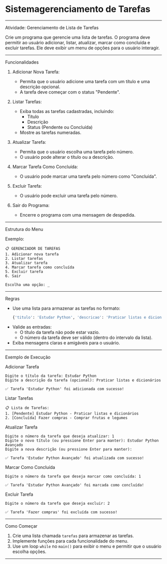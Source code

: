 ﻿# Sistemagerenciamento de Tarefas
---

 Atividade: Gerenciamento de Lista de Tarefas

Crie um programa que gerencie uma lista de tarefas. O programa deve permitir ao usuário adicionar, listar, atualizar, marcar como concluída e excluir tarefas. Ele deve exibir um menu de opções para o usuário interagir.

---

 Funcionalidades

1. Adicionar Nova Tarefa:
   - Permita que o usuário adicione uma tarefa com um título e uma descrição opcional.
   - A tarefa deve começar com o status "Pendente".

2. Listar Tarefas:
   - Exiba todas as tarefas cadastradas, incluindo:
     - Título
     - Descrição
     - Status (Pendente ou Concluída)
   - Mostre as tarefas numeradas.

3. Atualizar Tarefa:
   - Permita que o usuário escolha uma tarefa pelo número.
   - O usuário pode alterar o título ou a descrição.

4. Marcar Tarefa Como Concluída:
   - O usuário pode marcar uma tarefa pelo número como "Concluída".

5. Excluir Tarefa:
   - O usuário pode excluir uma tarefa pelo número.

6. Sair do Programa:
   - Encerre o programa com uma mensagem de despedida.

---

 Estrutura do Menu

Exemplo:
```
📋 GERENCIADOR DE TAREFAS
1. Adicionar nova tarefa
2. Listar tarefas
3. Atualizar tarefa
4. Marcar tarefa como concluída
5. Excluir tarefa
6. Sair

Escolha uma opção: _
```

---

 Regras
- Use uma lista para armazenar as tarefas no formato:
  ```python
  {'titulo': 'Estudar Python', 'descricao': 'Praticar listas e dicionários', 'status': 'Pendente'}
  ```
- Valide as entradas:
  - O título da tarefa não pode estar vazio.
  - O número da tarefa deve ser válido (dentro do intervalo da lista).
- Exiba mensagens claras e amigáveis para o usuário.

---

 Exemplo de Execução

 Adicionar Tarefa
```
Digite o título da tarefa: Estudar Python
Digite a descrição da tarefa (opcional): Praticar listas e dicionários

✅ Tarefa 'Estudar Python' foi adicionada com sucesso!
```

 Listar Tarefas
```
📋 Lista de Tarefas:
1. [Pendente] Estudar Python - Praticar listas e dicionários
2. [Concluída] Fazer compras - Comprar frutas e legumes
```

 Atualizar Tarefa
```
Digite o número da tarefa que deseja atualizar: 1
Digite o novo título (ou pressione Enter para manter): Estudar Python Avançado
Digite a nova descrição (ou pressione Enter para manter): 

✅ Tarefa 'Estudar Python Avançado' foi atualizada com sucesso!
```

 Marcar Como Concluída
```
Digite o número da tarefa que deseja marcar como concluída: 1

✅ Tarefa 'Estudar Python Avançado' foi marcada como concluída!
```

 Excluir Tarefa
```
Digite o número da tarefa que deseja excluir: 2

✅ Tarefa 'Fazer compras' foi excluída com sucesso!
```

---

 Como Começar
1. Crie uma lista chamada `tarefas` para armazenar as tarefas.
2. Implemente funções para cada funcionalidade do menu.
3. Use um loop `while` no `main()` para exibir o menu e permitir que o usuário escolha opções.

---
